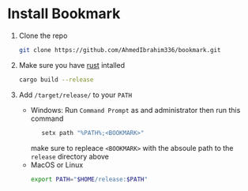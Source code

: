 # Install Bookmark

1. Clone the repo
   ```bash
   git clone https://github.com/AhmedIbrahim336/bookmark.git
   ```
2. Make sure you have [rust](https://www.rust-lang.org/tools/install) intalled

   ```bash
   cargo build --release
   ```

3. Add `/target/release/` to your `PATH`

   - Windows: Run `Command Prompt` as and administrator then run this command
     ```sh
        setx path "%PATH%;<BOOKMARK>"
     ```
     make sure to repleace `<BOOKMARK>` with the absoule path to the `release` directory above
   - MacOS or Linux
     ```bash
     export PATH="$HOME/release:$PATH"
     ```
